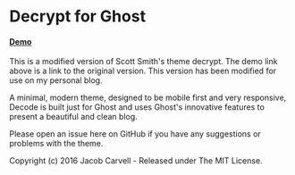 # Decrypt for Ghost

#### [Demo](http://decode-ghost-demo.scotthsmith.com)

This is a modified version of Scott Smith's theme decrypt. The demo link above is a link to the original version. This version has been modified for use on my personal blog.

A minimal, modern theme, designed to be mobile first and very responsive, Decode is built just for Ghost and uses Ghost's innovative features to present a beautiful and clean blog.

Please open an issue here on GitHub if you have any suggestions or problems with the theme.

Copyright (c) 2016 Jacob Carvell - Released under The MIT License.

